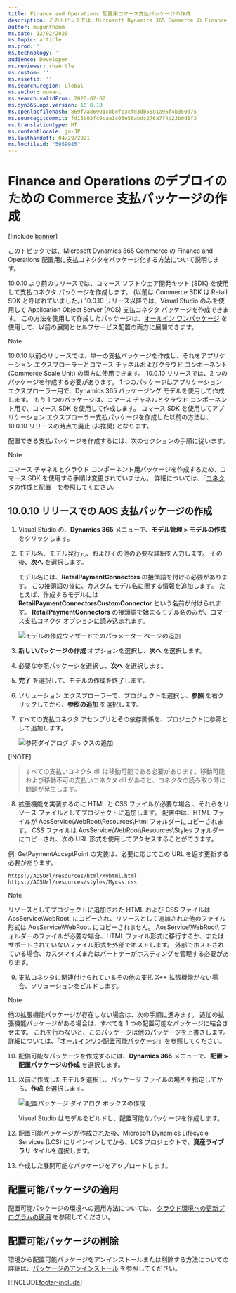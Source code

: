 ```yaml
---
title: Finance and Operations 配置用コマース支払パッケージの作成
description: このトピックでは、Microsoft Dynamics 365 Commerce の Finance and Operations 配置用に支払コネクタをパッケージ化する方法について説明します。
author: mugunthanm
ms.date: 12/02/2020
ms.topic: article
ms.prod: ''
ms.technology: ''
audience: Developer
ms.reviewer: rhaertle
ms.custom: ''
ms.assetid: ''
ms.search.region: Global
ms.author: mumani
ms.search.validFrom: 2020-02-02
ms.dyn365.ops.version: 10.0.10
ms.openlocfilehash: 869f7a86991c8befc3cfd3db55d1a96f4b350d75
ms.sourcegitcommit: fd15b02fc9caa1c05e56abdc276a7f4b23b0d8f3
ms.translationtype: HT
ms.contentlocale: ja-JP
ms.lasthandoff: 04/29/2021
ms.locfileid: "5959985"
---
```

# <a name="create-commerce-payment-packaging-for-finance-and-operations-deployment"></a>Finance and Operations のデプロイのための Commerce 支払パッケージの作成

[!include [banner](../../includes/banner.md)]

このトピックでは、Microsoft Dynamics 365 Commerce の Finance and Operations 配置用に支払コネクタをパッケージ化する方法について説明します。

10.0.10 より前のリリースでは、コマース ソフトウェア開発キット (SDK) を使用して支払コネクタ パッケージを作成します。 (以前は Commerce SDK は Retail SDK と呼ばれていました。) 10.0.10 リリース以降では、Visual Studio のみを使用して Application Object Server (AOS) 支払コネクタ パッケージを作成できます。 この方法を使用して作成したパッケージは、[オールイン ワンパッケージ](../../fin-ops-core/dev-itpro/dev-tools/aio-deployable-packages.md) を使用して、以前の展開とセルフサービス配置の両方に展開できます。

> [!NOTE]
> 10.0.10 以前のリリースでは、単一の支払パッケージを作成し、それをアプリケーション エクスプローラーとコマース チャネルおよびクラウド コンポーネント (Commerce Scale Unit) の両方に使用できます。 10.0.10 リリースでは、2 つのパッケージを作成する必要があります。 1 つのパッケージはアプリケーション エクスプローラー用で、Dynamics 365 パッケージング モデルを使用して作成します。 もう 1 つのパッケージは、コマース チャネルとクラウド コンポーネント用で、コマース SDK を使用して作成します。 コマース SDK を使用してアプリケーション エクスプローラー支払パッケージを作成した以前の方法は、10.0.10 リリースの時点で廃止 (非推奨) となります。

配置できる支払パッケージを作成するには、次のセクションの手順に従います。

> [!NOTE]
> コマース チャネルとクラウド コンポーネント用パッケージを作成するため、コマース SDK を使用する手順は変更されていません。 詳細については、「[コネクタの作成と配置](deploy-payment-connector.md)」を参照してください。

## <a name="create-an-aos-payment-package-in-the-10010-release"></a>10.0.10 リリースでの AOS 支払パッケージの作成

1. Visual Studio の、**Dynamics 365** メニューで、**モデル管理 \> モデルの作成** をクリックします。
2. モデル名、モデル発行元、およびその他の必要な詳細を入力します。 その後、**次へ** を選択します。

    モデル名には、**RetailPaymentConnectors** の接頭語を付ける必要があります。 この接頭語の後に、カスタム モデル名に関する情報を追加します。 たとえば、作成するモデルには **RetailPaymentConnectorsCustomConnector** という名前が付けられます。 **RetailPaymentConnectors** の接頭語で始まるモデル名のみが、コマース支払コネクタ オプションに読み込まれます。

    ![モデルの作成ウィザードでのパラメーター ページの追加](./media/CreateModel.png)

3. **新しいパッケージの作成** オプションを選択し、**次へ** を選択します。
4. 必要な参照パッケージを選択し、**次へ** を選択します。
5. **完了** を選択して、モデルの作成を終了します。
6. ソリューション エクスプローラーで、プロジェクトを選択し、**参照** を右クリックしてから、**参照の追加** を選択します。
7. すべての支払コネクタ アセンブリとその依存関係を、プロジェクトに参照として追加します。

    ![参照ダイアログ ボックスの追加](./media/Reference.png)
    
[!NOTE]
> すべての支払いコネクタ dll は移動可能である必要があります。移動可能および移動不可の支払いコネクタ dll があると、コネクタの読み取り時に問題が発生します。

8. 拡張機能を実装するのに HTML と CSS ファイルが必要な場合 、それらをリソース ファイルとしてプロジェクトに追加します。 配置中は、HTML ファイルが AosService\WebRoot\Resources\Html フォルダーにコピーされます。 CSS ファイルは AosService\WebRoot\Resources\Styles フォルダーにコピーされ、次の URL 形式を使用してアクセスすることができます。

例: GetPaymentAcceptPoint の実装は、必要に応じてこの URL を返す更新する必要があります。

```
https://AOSUrl/resources/html/Myhtml.html
https://AOSUrl/resources/styles/Mycss.css
```
> [!NOTE]
> リソースとしてプロジェクトに追加された HTML および CSS ファイルは AosService\WebRoot\, にコピーされ、リソースとして追加された他のファイル形式は AosService\WebRoot\. にコピーされません。 AosService\WebRoot\ フォルダーのファイルが必要な場合、HTML ファイル形式に移行するか、またはサポートされていないファイル形式を外部でホストします。 外部でホストされている場合、カスタマイズまたはパートナーがホスティングを管理する必要があります。

9. 支払コネクタに関連付けられているその他の支払 X++ 拡張機能がない場合、ソリューションをビルドします。

> [!NOTE]
> 他の拡張機能パッケージが存在しない場合は、次の手順に進みます。 追加の拡張機能パッケージがある場合は、すべてを 1 つの配置可能なパッケージに結合させます。 これを行わないと、このパッケージは他のパッケージを上書きします。 詳細については、「[オールインワン配置可能パッケージ](../../fin-ops-core/dev-itpro/dev-tools/aio-deployable-packages.md)」を参照してください。

10. 配備可能なパッケージを作成するには、**Dynamics 365** メニューで、**配置 \> 配置パッケージの作成** を選択します。
11. 以前に作成したモデルを選択し、パッケージ ファイルの場所を指定してから、**作成** を選択します。


    ![配置パッケージ ダイアログ ボックスの作成](./media/Create.png)

    Visual Studio はモデルをビルドし、配置可能なパッケージを作成します。

12. 配置可能パッケージが作成された後、Microsoft Dynamics Lifecycle Services (LCS) にサインインしてから、LCS プロジェクトで、**資産ライブラリ** タイルを選択します。
13. 作成した展開可能なパッケージをアップロードします。

## <a name="apply-a-deployable-package"></a>配置可能パッケージの適用

配置可能パッケージの環境への適用方法については、 [クラウド環境への更新プログラムの適用](../../fin-ops-core/dev-itpro/deployment/apply-deployable-package-system.md) を参照してください。

## <a name="remove-a-deployable-package"></a>配置可能パッケージの削除

環境から配置可能パッケージをアンインストールまたは削除する方法についての詳細は、[パッケージのアンインストール](../../fin-ops-core/dev-itpro/deployment/uninstall-deployable-package.md) を参照してください。


[!INCLUDE[footer-include](../../includes/footer-banner.md)]
